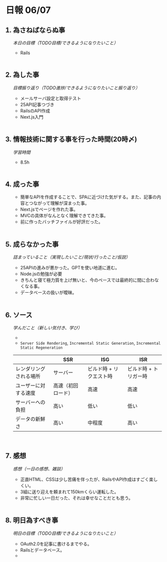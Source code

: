 # 日報 06/07


<ol>

## <li>為さねばならぬ事</li>

*本日の目標（TODO目標/できるようになりたいこと）*

  - Rails

<br>

## <li>為した事</li>

*目標振り返り（TODO進捗/できるようになりたいこと振り返り）*

  - メールサーバ設定と取得テスト
  - 25API記事つづき
  - RailsのAPI作成
  - Next.js入門

<br>


## <li>情報技術に関する事を行った時間(20時〆)</li>

*学習時間*

  - 8.5h

<br>


## <li>成った事</li>

  - 簡単なAPIを作成することで、SPAに近づけた気がする。また、記事の内容とつながって理解が深まった事。
  - Next.jsでページを作れた事。
  - MVCの具体がなんとなく理解できてきた事。
  - 前に作ったバッチファイルが好評だった。

<br>


## <li>成らなかった事</li>

*詰まっていること（実現したいこと/現状/行ったこと/仮説）*

  - 25APIの進みが悪かった。GPTを使い地道に進む。
  - Node.jsの勉強が必要
  - きちんと寝て極力質を上げ無いと、今のペースでは最終的に間に合わなくなる事。
  - データベースの扱いが曖昧。

<br>


## <li>ソース</li>

*学んだこと（新しい気付き、学び）*

  - 
  - `Server Side Rendering`, `Incremental Static Generation`, `Incremental Static Regeneration`


|          | SSR  | ISG  | ISR  |
|----------|------|------|------|
| レンダリングされる場所  | サーバー | ビルド時 + リクエスト時 | ビルド時 + トリガー時 |
| ユーザーに対する速度  | 高速（初回ロード） | 高速 | 高速 |
| サーバーへの負担  | 高い | 低い | 低い |
| データの新鮮さ | 高い | 中程度 | 高い |


<br>


## <li>感想</li>

*感想（一日の感想、雑談）*

  - 正直HTML、CSSは少し苦痛を伴ったが、RailsやAPI作成はすごく楽しくい。
  - 3組に送り迎えを頼まれて150kmくらい運転した。
  - 非常に忙しい一日だった、それは幸せなことだとも思う。

<br>


## <li>明日為すべき事</li>

*明日の目標（TODO目標/できるようになりたいこと）*

  - OAuth2.0を記事に書けるまでやる。
  - Railsとデータベース。
  - 

<!-- end -->

<br>

</ol>


